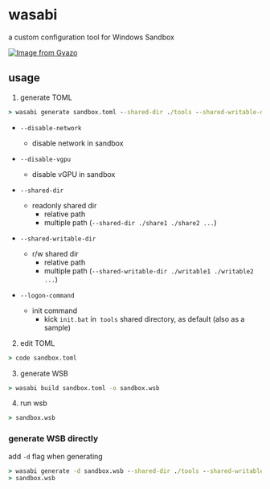 # wasabi

a custom configuration tool for Windows Sandbox

[![Image from Gyazo](https://i.gyazo.com/517248a42e90429f5293e725edab0d68.gif)](https://gyazo.com/517248a42e90429f5293e725edab0d68)

## usage

1. generate TOML
```cmd
> wasabi generate sandbox.toml --shared-dir ./tools --shared-writable-dir ./logs
```

* `--disable-network`
    * disable network in sandbox

* `--disable-vgpu`
    * disable vGPU in sandbox

* `--shared-dir`
    * readonly shared dir
        * relative path
        * multiple path (`--shared-dir ./share1 ./share2 ...`)
    
* `--shared-writable-dir`
    * r/w shared dir
        * relative path
        * multiple path (`--shared-writable-dir ./writable1 ./writable2 ...`)
    
* `--logon-command`
    * init command
        * kick `init.bat` in` tools` shared directory, as default (also as a sample)

2. edit TOML
```cmd
> code sandbox.toml
```

3. generate WSB
```cmd
> wasabi build sandbox.toml -o sandbox.wsb
```

4. run wsb
```cmd
> sandbox.wsb
```

### generate WSB directly

add `-d` flag when generating

```cmd
> wasabi generate -d sandbox.wsb --shared-dir ./tools --shared-writable-dir ./logs
> sandbox.wsb
```
